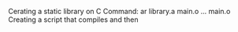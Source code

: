 Cerating a static library on C 
Command: ar library.a main.o ... main.o
Creating a script that compiles and then 
